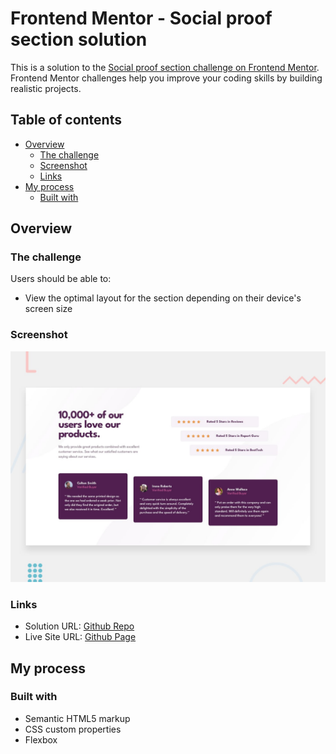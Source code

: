 # Frontend Mentor - Social proof section solution

This is a solution to the [Social proof section challenge on Frontend Mentor](https://www.frontendmentor.io/challenges/social-proof-section-6e0qTv_bA). Frontend Mentor challenges help you improve your coding skills by building realistic projects.

## Table of contents

- [Overview](#overview)
  - [The challenge](#the-challenge)
  - [Screenshot](#screenshot)
  - [Links](#links)
- [My process](#my-process)
  - [Built with](#built-with)

## Overview

### The challenge

Users should be able to:

- View the optimal layout for the section depending on their device's screen size

### Screenshot

![Desktop Screenshot Preview](./images/desktop-preview.jpg)

### Links

- Solution URL: [Github Repo](https://github.com/MATBMS/social-proof-section)
- Live Site URL: [Github Page](https://matbms.github.io/social-proof-section/)

## My process

### Built with

- Semantic HTML5 markup
- CSS custom properties
- Flexbox
